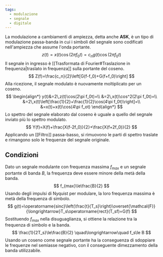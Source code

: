 ```yaml
---
tags:
  - modulazione
  - segnale
  - digitale
---
```

La modulazione a cambiamenti di ampiezza, detta anche **ASK**, è un tipo di modulazione passa-banda in cui i simboli del segnale sono codificati nell'ampiezza che assume l'onda portante.
$$
z(t)=x(t)\cos(2\pi f_0t)=c_ng(t)\cos(2\pi f_0t)
$$
Il segnale in ingresso è [[Trasformata di Fourier#Traslazione in frequenza|traslato in frequenza]] sulla portante del coseno.
$$
Z(f)=\frac{c_n}{2}\left[G(f-f_0)+G(f+f_0)\right]
$$
Alla ricezione, il segnale modulato è nuovamente moltiplicato per un coseno.
$$
\begin{align*}
y(t)&=2\,z(t)\cos(2\pi f_0t)=\\
&=2\,x(t)\cos^2(2\pi f_0t)=\\
&=2\,x(t)\left[\frac{1}{2}+\frac{1}{2}\cos(4\pi f_0t)\right]=\\
&=x(t)+x(t)\cos(4\pi f_ot)
\end{align*}
$$
Lo spettro del segnale elaborato dal coseno è uguale a quello del segnale inviato più lo spettro modulato.
$$
Y(f)=X(f)+\frac{X(f-2f_0)}{2}+\frac{X(f+2f_0)}{2}
$$
Applicando un [[Filtro]] passa-basso, si rimuovono le parti di spettro traslate e rimangono solo le frequenze del segnale originale.
## Condizioni
Dato un segnale modulante con frequenza massima $f_{max}$ e un segnale portante di banda $B$, la frequenza deve essere minore della metà della banda.
$$
f_{max}\le\frac{B}{2}
$$
Usando degli impulsi di Nyquist per modulare, la loro frequenza massima è metà della frequenza di simbolo.
$$
g(t)=\operatorname{sinc}\left(\frac{t}{T_s}\right)\overset{\mathcal{F}}{\longrightarrow}T_s\operatorname{rect}(T_sf)=G(f)
$$
Sostituendo $f_{max}$ nella disuguaglianza, si ottiene la relazione tra la frequenza di simbolo e la banda.
$$
\frac{1}{2T_s}\le\frac{B}{2} \quad\longrightarrow\quad f_s\le B
$$
Usando un coseno come segnale portante ha la conseguenza di sdoppiare le frequenze nel semiasse negativo, con il conseguente dimezzamento della banda utilizzabile.

